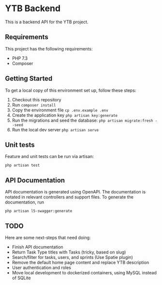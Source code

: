 # YTB Backend

This is a backend API for the YTB project.

## Requirements
This project has the following requirements:
* PHP 7.3
* Composer

## Getting Started
To get a local copy of this environment set up, follow these steps:
1. Checkout this repository
1. Run `composer install`
1. Copy the environment file `cp .env.example .env`
1. Create the application key `php artisan key:generate`
1. Run the migrations and seed the database: `php artisan migrate:fresh --seed`
1. Run the local dev server `php artisan serve`

## Unit tests
Feature and unit tests can be run via artisan:
```
php artisan test
```

## API Documentation
API documentation is generated using OpenAPI. The documentation is notated in relevant
controllers and support files. To generate the documentation, run
```
php artisan l5-swagger:generate
```

## TODO
Here are some next-steps that need doing:
* Finish API documentation
* Return Task Type titles with Tasks (tricky, based on slug)
* Search/filter for tasks, users, and sprints (Use Spatie plugin)
* Remove the default home page content and replace YTB description
* User authentication and roles
* Move local development to dockerized containers, using MySQL instead of SQLite
